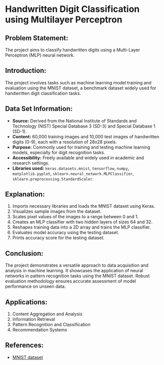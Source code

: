 # Handwritten Digit Classification using Multilayer Perceptron

## Problem Statement:
The project aims to classify handwritten digits using a Multi-Layer Perceptron (MLP) neural network.

## Introduction:
The project involves tasks such as machine learning model training and evaluation using the MNIST dataset, a benchmark dataset widely used for handwritten digit classification tasks.

## Data Set Information:
- **Source:** Derived from the National Institute of Standards and Technology (NIST) Special Database 3 (SD-3) and Special Database 1 (SD-1).
- **Content:** 60,000 training images and 10,000 test images of handwritten digits (0-9), each with a resolution of 28x28 pixels.
- **Purpose:** Commonly used for training and testing machine learning models, especially for digit recognition tasks.
- **Accessibility:** Freely available and widely used in academic and research settings.
- **Libraries used:** `keras.datasets.mnist`, `tensorflow`, `numpy`, `matplotlib.pyplot`, `sklearn.neural_network.MLPClassifier`, `sklearn.preprocessing.StandardScaler`.

## Explanation:
1. Imports necessary libraries and loads the MNIST dataset using Keras.
2. Visualizes sample images from the dataset.
3. Scales pixel values of the images to a range between 0 and 1.
4. Creates an MLP classifier with two hidden layers of sizes 64 and 32.
5. Reshapes training data into a 2D array and trains the MLP classifier.
6. Evaluates model accuracy using the testing dataset.
7. Prints accuracy score for the testing dataset.

## Conclusion:
The project demonstrates a versatile approach to data acquisition and analysis in machine learning. It showcases the application of neural networks in pattern recognition tasks using the MNIST dataset. Robust evaluation methodology ensures accurate assessment of model performance on unseen data.

## Applications:
1. Content Aggregation and Analysis
2. Information Retrieval
3. Pattern Recognition and Classification
4. Recommendation Systems

## References:
- [MNIST dataset](https://www.kaggle.com/datasets/hojjatk/mnist-dataset)
